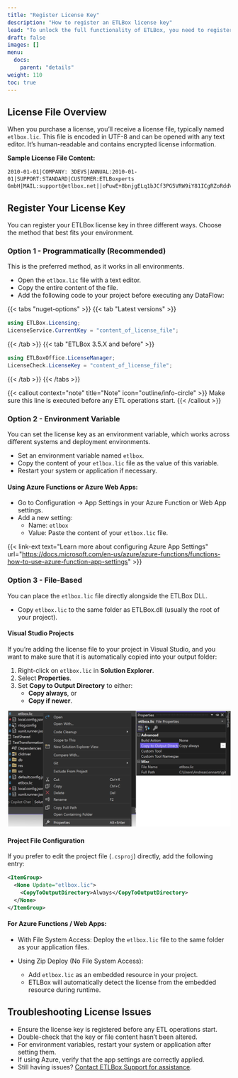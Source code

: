 ```yaml
---
title: "Register License Key"
description: "How to register an ETLBox license key"
lead: "To unlock the full functionality of ETLBox, you need to register your license key. This guide explains the different methods to register your license, whether you're working locally or in cloud environments like Azure."
draft: false
images: []
menu:
  docs:
    parent: "details"
weight: 110
toc: true
---
```


## License File Overview

When you purchase a license, you’ll receive a license file, typically named `etlbox.lic`. This file is encoded in UTF-8 and can be opened with any text editor. It’s human-readable and contains encrypted license information.

**Sample License File Content:**

```text
2010-01-01|COMPANY: 3DEVS|ANNUAL:2010-01-01|SUPPORT:STANDARD|CUSTOMER:ETLBoxperts GmbH|MAIL:support@etlbox.net||oPuwE+8bnjgELq1bJCf3PG5VRW9iY81ICgRZoRddVwd9FuEFSYddrz6PmP1u4g2QSQ+0hqvC/VRTm4ZgUJsJYqEOvr0tfYcL9l9enH1DgdTG5bInSLc7+C+vTxRbpHYn5Pz05YUA3IWqtv6LRfiakQlTxl8NYwUhgL249Q9x3Co=
```

## Register Your License Key

You can register your ETLBox license key in three different ways. Choose the method that best fits your environment.

### Option 1 - Programmatically (Recommended)

This is the preferred method, as it works in all environments.

- Open the `etlbox.lic` file with a text editor.
- Copy the entire content of the file.
- Add the following code to your project before executing any DataFlow:


{{< tabs "nuget-options" >}}
{{< tab "Latest versions" >}}
```C#
using ETLBox.Licensing;
LicenseService.CurrentKey = "content_of_license_file";
```
{{< /tab >}}
{{< tab "ETLBox 3.5.X and before" >}}
```C#
using ETLBoxOffice.LicenseManager;
LicenseCheck.LicenseKey = "content_of_license_file";
```
{{< /tab >}}
{{< /tabs >}}

{{< callout context="note" title="Note" icon="outline/info-circle" >}}
Make sure this line is executed before any ETL operations start.
{{< /callout >}}


### Option 2 - Environment Variable

You can set the license key as an environment variable, which works across different systems and deployment environments.

- Set an environment variable named `etlbox`.
- Copy the content of your `etlbox.lic` file as the value of this variable.
- Restart your system or application if necessary.

#### Using Azure Functions or Azure Web Apps:

- Go to Configuration → App Settings in your Azure Function or Web App settings.
- Add a new setting:
  - Name: `etlbox`
  - Value: Paste the content of your `etlbox.lic` file.

{{< link-ext text="Learn more about configuring Azure App Settings" url="https://docs.microsoft.com/en-us/azure/azure-functions/functions-how-to-use-azure-function-app-settings" >}}

### Option 3 - File-Based

You can place the `etlbox.lic` file directly alongside the ETLBox DLL.

- Copy `etlbox.lic` to the same folder as ETLBox.dll (usually the root of your project).

#### Visual Studio Projects

If you’re adding the license file to your project in Visual Studio, and you want to make sure that it is automatically copied into your output folder:

1. Right-click on `etlbox.lic` in **Solution Explorer**.
2. Select **Properties**.
3. Set **Copy to Output Directory** to either:
   - **Copy always**, or
   - **Copy if newer**.

![Properties - Copy to Output Directory](copy_output_screenshot.png)

#### Project File Configuration

If you prefer to edit the project file (`.csproj`) directly, add the following entry:

```xml
<ItemGroup>
  <None Update="etlbox.lic">
    <CopyToOutputDirectory>Always</CopyToOutputDirectory>
  </None>
</ItemGroup>
```

#### For Azure Functions / Web Apps:

- With File System Access:
  Deploy the `etlbox.lic` file to the same folder as your application files.

- Using Zip Deploy (No File System Access):
  - Add `etlbox.lic` as an embedded resource in your project.
  - ETLBox will automatically detect the license from the embedded resource during runtime.

## Troubleshooting License Issues

- Ensure the license key is registered before any ETL operations start.
- Double-check that the key or file content hasn’t been altered.
- For environment variables, restart your system or application after setting them.
- If using Azure, verify that the app settings are correctly applied.
- Still having issues? [Contact ETLBox Support for assistance](/support/options).

